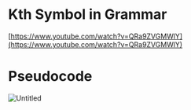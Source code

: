 # Kth Symbol in Grammar

[https://www.youtube.com/watch?v=QRa9ZVGMWlY](https://www.youtube.com/watch?v=QRa9ZVGMWlY)

# Pseudocode

![Untitled](Techniques/Recursion/Kth%20Symbol%20in%20Grammar/Untitled.png)